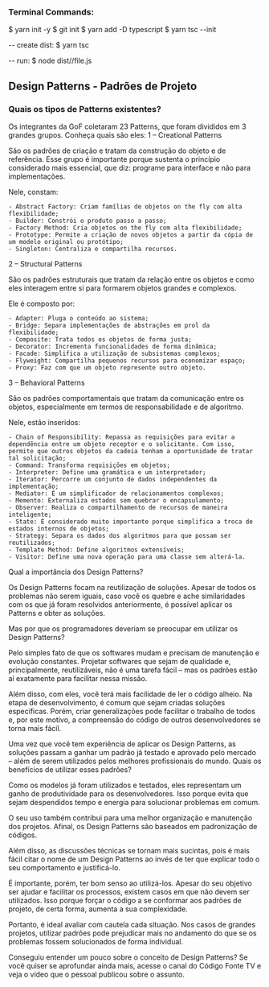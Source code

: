### Terminal Commands:
$ yarn init -y
$ git init
$ yarn add -D typescript
$ yarn tsc --init

-- create dist:
$ yarn tsc

-- run: 
$ node dist/<directory>/file.js

## Design Patterns - Padrões de Projeto
### Quais os tipos de Patterns existentes?

Os integrantes da GoF coletaram 23 Patterns, que foram divididos em 3 grandes grupos. Conheça quais são eles:
1 – Creational Patterns

São os padrões de criação e tratam da construção do objeto e de referência. Esse grupo é importante porque sustenta o princípio considerado mais essencial, que diz: programe para interface e não para implementações.

Nele, constam:

    - Abstract Factory: Criam famílias de objetos on the fly com alta flexibilidade;
    - Builder: Constrói o produto passo a passo;
    - Factory Method: Cria objetos on the fly com alta flexibilidade;
    - Prototype: Permite a criação de novos objetos a partir da cópia de um modelo original ou protótipo;
    - Singleton: Centraliza e compartilha recursos.

2 – Structural Patterns

São os padrões estruturais que tratam da relação entre os objetos e como eles interagem entre si para formarem objetos grandes e complexos.

Ele é composto por:

    - Adapter: Pluga o conteúdo ao sistema;
    - Bridge: Separa implementações de abstrações em prol da flexibilidade;
    - Composite: Trata todos os objetos de forma justa;
    - Decorator: Incrementa funcionalidades de forma dinâmica;
    - Facade: Simplifica a utilização de subsistemas complexos;
    - Flyweight: Compartilha pequenos recursos para economizar espaço;
    - Proxy: Faz com que um objeto represente outro objeto.

3 – Behavioral Patterns

São os padrões comportamentais que tratam da comunicação entre os objetos, especialmente em termos de responsabilidade e de algoritmo.

Nele, estão inseridos:

    - Chain of Responsibility: Repassa as requisições para evitar a dependência entre um objeto receptor e o solicitante. Com isso, permite que outros objetos da cadeia tenham a oportunidade de tratar tal solicitação;
    - Command: Transforma requisições em objetos;
    - Interpreter: Define uma gramática e um interpretador;
    - Iterator: Percorre um conjunto de dados independentes da implementação;
    - Mediator: É um simplificador de relacionamentos complexos;
    - Memento: Externaliza estados sem quebrar o encapsulamento;
    - Observer: Realiza o compartilhamento de recursos de maneira inteligente;
    - State: É considerado muito importante porque simplifica a troca de estados internos de objetos;
    - Strategy: Separa os dados dos algoritmos para que possam ser reutilizados;
    - Template Method: Define algoritmos extensíveis;
    - Visitor: Define uma nova operação para uma classe sem alterá-la.

Qual a importância dos Design Patterns?

Os Design Patterns focam na reutilização de soluções. Apesar de todos os problemas não serem iguais, caso você os quebre e ache similaridades com os que já foram resolvidos anteriormente, é possível aplicar os Patterns e obter as soluções.

Mas por que os programadores deveriam se preocupar em utilizar os Design Patterns?

Pelo simples fato de que os softwares mudam e precisam de manutenção e evolução constantes. Projetar softwares que sejam de qualidade e, principalmente, reutilizáveis, não é uma tarefa fácil – mas os padrões estão aí exatamente para facilitar nessa missão.

Além disso, com eles, você terá mais facilidade de ler o código alheio. Na etapa de desenvolvimento, é comum que sejam criadas soluções específicas. Porém, criar generalizações pode facilitar o trabalho de todos e, por este motivo, a compreensão do código de outros desenvolvedores se torna mais fácil.

Uma vez que você tem experiência de aplicar os Design Patterns, as soluções passam a ganhar um padrão já testado e aprovado pelo mercado – além de serem utilizados pelos melhores profissionais do mundo.
Quais os benefícios de utilizar esses padrões?

Como os modelos já foram utilizados e testados, eles representam um ganho de produtividade para os desenvolvedores. Isso porque evita que sejam despendidos tempo e energia para solucionar problemas em comum.

O seu uso também contribui para uma melhor organização e manutenção dos projetos. Afinal, os Design Patterns são baseados em padronização de códigos.

Além disso, as discussões técnicas se tornam mais sucintas, pois é mais fácil citar o nome de um Design Patterns ao invés de ter que explicar todo o seu comportamento e justificá-lo.

É importante, porém, ter bom senso ao utilizá-los. Apesar do seu objetivo ser ajudar e facilitar os processos, existem casos em que não devem ser utilizados. Isso porque forçar o código a se conformar aos padrões de projeto, de certa forma, aumenta a sua complexidade.

Portanto, é ideal avaliar com cautela cada situação. Nos casos de grandes projetos, utilizar padrões pode prejudicar mais no andamento do que se os problemas fossem solucionados de forma individual.

Conseguiu entender um pouco sobre o conceito de Design Patterns? Se você quiser se aprofundar ainda mais, acesse o canal do Código Fonte TV e veja o vídeo que o pessoal publicou sobre o assunto.